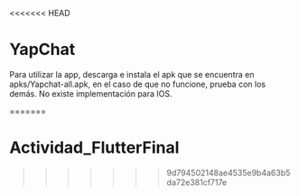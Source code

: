 <<<<<<< HEAD
# YapChat

Para utilizar la app, descarga e instala el apk que se encuentra en apks/Yapchat-all.apk, en el caso de que no funcione, prueba con los demás.
No existe implementación para IOS.

=======
# Actividad_FlutterFinal
>>>>>>> 9d794502148ae4535e9b4a63b5da72e381cf717e
